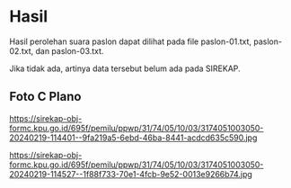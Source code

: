 # Hasil

Hasil perolehan suara paslon dapat dilihat pada file paslon-01.txt, paslon-02.txt, dan paslon-03.txt.

Jika tidak ada, artinya data tersebut belum ada pada SIREKAP.

## Foto C Plano

https://sirekap-obj-formc.kpu.go.id/695f/pemilu/ppwp/31/74/05/10/03/3174051003050-20240219-114401--9fa219a5-6ebd-46ba-8441-acdcd635c590.jpg

https://sirekap-obj-formc.kpu.go.id/695f/pemilu/ppwp/31/74/05/10/03/3174051003050-20240219-114527--1f88f733-70e1-4fcb-9e52-0013e9266b74.jpg
